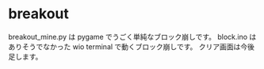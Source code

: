# breakout
breakout_mine.py は pygame でうごく単純なブロック崩しです。
block.ino はありそうでなかった wio terminal で動くブロック崩しです。
クリア画面は今後足します。